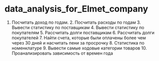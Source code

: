 # data_analysis_for_Elmet_company
1. Посчитать доход по годам.  2. Посчитать расходы по годам 3. Вывести статистику по поставщикам 4. Вывести статистику по покупателям 5. Рассчитать долги поставщикам 6. Рассчитать долги покупателей 7. Найти счета, которые были оплачены более чем через 30 дней и насчитать пени за просрочку 8. Статистика по номенклатуре 9. Вывести самые ходовые категории товаров 10. Проанализировать зависимость от времен года
